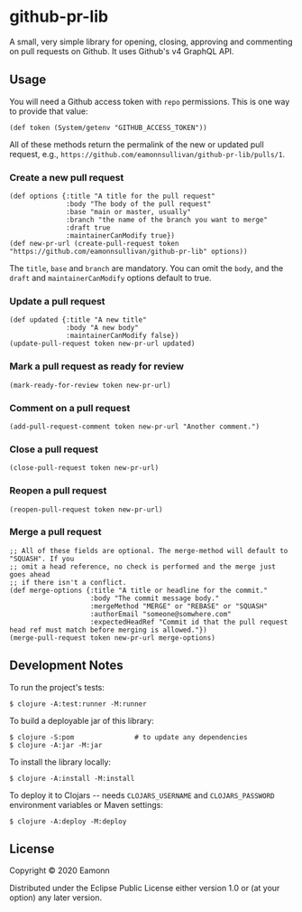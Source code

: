 # github-pr-lib

A small, very simple library for opening, closing, approving and commenting on pull requests on Github. It uses Github's v4 GraphQL API.

## Usage

You will need a Github access token with `repo` permissions. This is one way to provide that value:
```
(def token (System/getenv "GITHUB_ACCESS_TOKEN"))
```

All of these methods return the permalink of the new or updated pull request, e.g., `https://github.com/eamonnsullivan/github-pr-lib/pulls/1`.

### Create a new pull request
```
(def options {:title "A title for the pull request"
              :body "The body of the pull request"
              :base "main or master, usually"
              :branch "the name of the branch you want to merge"
              :draft true
              :maintainerCanModify true})
(def new-pr-url (create-pull-request token "https://github.com/eamonnsullivan/github-pr-lib" options))
```
The `title`, `base` and `branch` are mandatory. You can omit the `body`, and the `draft` and `maintainerCanModify` options default to true.

### Update a pull request
```
(def updated {:title "A new title"
              :body "A new body"
              :maintainerCanModify false})
(update-pull-request token new-pr-url updated)
```
### Mark a pull request as ready for review
```
(mark-ready-for-review token new-pr-url)
```
### Comment on a pull request
```
(add-pull-request-comment token new-pr-url "Another comment.")
```
### Close a pull request
```
(close-pull-request token new-pr-url)
```
### Reopen a pull request
```
(reopen-pull-request token new-pr-url)
```
### Merge a pull request
```
;; All of these fields are optional. The merge-method will default to "SQUASH". If you
;; omit a head reference, no check is performed and the merge just goes ahead
;; if there isn't a conflict.
(def merge-options {:title "A title or headline for the commit."
                    :body "The commit message body."
                    :mergeMethod "MERGE" or "REBASE" or "SQUASH"
                    :authorEmail "someone@somwhere.com"
                    :expectedHeadRef "Commit id that the pull request head ref must match before merging is allowed."})
(merge-pull-request token new-pr-url merge-options)
```
## Development Notes

To run the project's tests:

    $ clojure -A:test:runner -M:runner

To build a deployable jar of this library:

    $ clojure -S:pom               # to update any dependencies
    $ clojure -A:jar -M:jar

To install the library locally:

    $ clojure -A:install -M:install

To deploy it to Clojars -- needs `CLOJARS_USERNAME` and `CLOJARS_PASSWORD` environment variables or Maven settings:

    $ clojure -A:deploy -M:deploy

## License

Copyright © 2020 Eamonn

Distributed under the Eclipse Public License either version 1.0 or (at
your option) any later version.
